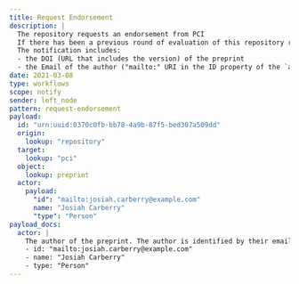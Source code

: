 ```yaml
---
title: Request Endorsement
description: |
  The repository requests an endorsement from PCI
  If there has been a previous round of evaluation of this repository resource, then this notification may include an `inReplyTo` property that references the activity ID previous "Request Endorsement" notification.
  The notification includes:
  - the DOI (URL that includes the version) of the preprint
  - the Email of the author ("mailto:" URI in the ID property of the `actor`)
date: 2021-03-08
type: workflows
scope: notify
sender: left_node
pattern: request-endorsement
payload:
  id: "urn:uuid:0370c0fb-bb78-4a9b-87f5-bed307a509dd"
  origin:
    lookup: "repository"
  target:
    lookup: "pci"
  object:
    lookup: preprint
  actor:
    payload:
      "id": "mailto:josiah.carberry@example.com"
      name: "Josiah Carberry"
      "type": "Person"
payload_docs:
  actor: |
    The author of the preprint. The author is identified by their email (in URI form) so that PCI can contact them out of band of the Notify protocol.
    - id: "mailto:josiah.carberry@example.com"
    - name: "Josiah Carberry"
    - type: "Person"
---
```

